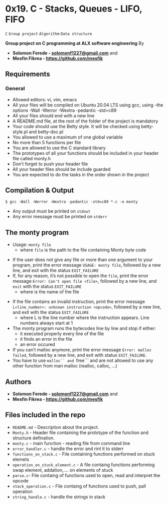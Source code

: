 # 0x19. C - Stacks, Queues - LIFO, FIFO
```C``` ```Group project``` ```Algorithm``` ```Data structure```

**Group project on C programming at ALX software engineering**
By
- **Solomon Ferede - solomonf1227@gmail.com** and
- **Mesfin Fikrea - https://github.com/mesfik**
## Requirements
### General
- Allowed editors: vi, vim, emacs
- All your files will be compiled on Ubuntu 20.04 LTS using gcc, using -the options -Wall -Werror -Wextra -pedantic -std=c89
- All your files should end with a new line
- A README.md file, at the root of the folder of the project is mandatory
- Your code should use the Betty style. It will be checked using betty-style.pl and betty-doc.pl
- You allowed to use a maximum of one global variable
- No more than 5 functions per file
- You are allowed to use the C standard library
- The prototypes of all your functions should be included in your header file called monty.h
- Don’t forget to push your header file
- All your header files should be include guarded
- You are expected to do the tasks in the order shown in the project


## Compilation & Output
```$ gcc -Wall -Werror -Wextra -pedantic -std=c89 *.c -o monty```
- Any output must be printed on ```stdout```
- Any error message must be printed on ```stderr```

## The monty program

- Usage: ```monty file```
	- where ```file``` is the path to the file containing Monty byte code
* If the user does not give any file or more than one argument to your program, print the error message ```USAGE: monty file```, followed by a new line, and exit with the status ```EXIT_FAILURE```
* If, for any reason, it’s not possible to open the ```file```, print the error message ```Error: Can't open file <file>```, followed by a new line, and ```exit``` with the status ```EXIT_FAILURE```
	- where <file> is the name of the file
- If the file contains an invalid instruction, print the error message ```L<line_number>: unknown instruction <opcode>```, followed by a new line, and exit with the status ```EXIT_FAILURE```
	- where L is the line number where the instruction appears.
Line numbers always start at 1
- The monty program runs the bytecodes line by line and stop if either:
	- it executed properly every line of the file
	- it finds an error in the file
	- an error occured
- If you can’t malloc anymore, print the error message ```Error: malloc failed```, followed by a new line, and exit with status ```EXIT_FAILURE```.
- You have to use ```malloc`` and ```free``` and are not allowed to use any other function from man malloc (realloc, calloc, …)

## Authors
- **Solomon Ferede - solomonf1227@gmail.com** and
- **Mesfin Fikrea - https://github.com/mesfik**

## Files included in the repo
- ```README.md``` - Description about the project.
- ```Monty.h``` - Header file containing the prototype of the function and structure defination.
- ```monty.c``` - main function  - reading file from command line
- ```error_handler.c``` - handle the error and rint it to stderr
- ```functions_on_stack.c``` - File containing functions performed on stuck elemets
- ```operation_on_stuck_element.c``` - A file containg functions performing swap element, addation,.... on elements of stuck
- ```parse.c```- File containg of functions used to open, read and interpret the opcode
- ```stack_operation.c``` - File containg of functions used to push, pall operation
- ```string_handle.c``` - handle the strings in stack
